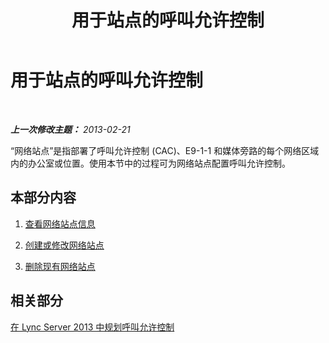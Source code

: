﻿---
title: 用于站点的呼叫允许控制
TOCTitle: 用于站点的呼叫允许控制
ms:assetid: 5607b3f3-128b-44c7-a043-c0834e39e697
ms:mtpsurl: https://technet.microsoft.com/zh-cn/library/JJ688061(v=OCS.15)
ms:contentKeyID: 49888424
ms.date: 05/19/2016
mtps_version: v=OCS.15
ms.translationtype: HT
---

# 用于站点的呼叫允许控制

 

_**上一次修改主题：** 2013-02-21_

“网络站点”是指部署了呼叫允许控制 (CAC)、E9-1-1 和媒体旁路的每个网络区域内的办公室或位置。使用本节中的过程可为网络站点配置呼叫允许控制。

## 本部分内容

1.  [查看网络站点信息](lync-server-2013-viewing-network-site-information.md)

2.  [创建或修改网络站点](lync-server-2013-creating-or-modifying-network-sites.md)

3.  [删除现有网络站点](lync-server-2013-deleting-an-existing-network-site.md)

## 相关部分

[在 Lync Server 2013 中规划呼叫允许控制](lync-server-2013-planning-for-call-admission-control.md)

